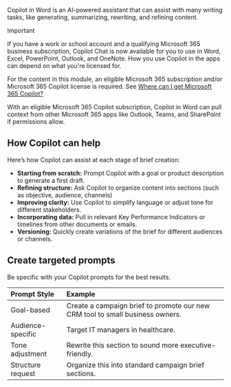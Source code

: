 Copilot in Word is an AI-powered assistant that can assist with many writing tasks, like generating, summarizing, rewriting, and refining content.

>[!IMPORTANT]
> ​​​​​​​If you have a work or school account and a qualifying Microsoft 365 business subscription, Copilot Chat is now available for you to use in Word, Excel, PowerPoint, Outlook, and OneNote. How you use Copilot in the apps can depend on what you're licensed for.
>
> For the content in this module, an eligible Microsoft 365 subscription and/or Microsoft 365 Copilot license is required. See [Where can I get Microsoft 365 Copilot?](https://support.microsoft.com/en-us/topic/where-can-i-get-microsoft-copilot-40a622db-6d25-4266-b008-4bbcb55cf52f)

With an eligible Microsoft 365 Copilot subscription, Copilot in Word can pull context from other Microsoft 365 apps like Outlook, Teams, and SharePoint if permissions allow.

## How Copilot can help

Here’s how Copilot can assist at each stage of brief creation:

- **Starting from scratch:** Prompt Copilot with a goal or product description to generate a first draft.
- **Refining structure:** Ask Copilot to organize content into sections (such as objective, audience, channels)
- **Improving clarity:** Use Copilot to simplify language or adjust tone for different stakeholders.
- **Incorporating data:** Pull in relevant Key Performance Indicators or timelines from other documents or emails.
- **Versioning:** Quickly create variations of the brief for different audiences or channels.

## Create targeted prompts

Be specific with your Copilot prompts for the best results.

| Prompt Style | Example |
| :--- | :--- |
| Goal-based | Create a campaign brief to promote our new CRM tool to small business owners. |
| Audience-specific | Target IT managers in healthcare. |
| Tone adjustment | Rewrite this section to sound more executive-friendly. |
| Structure request | Organize this into standard campaign brief sections. |
